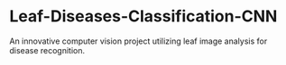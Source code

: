 # Leaf-Diseases-Classification-CNN
An innovative computer vision project utilizing leaf image analysis for disease recognition.
